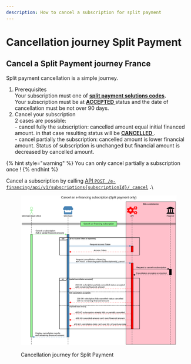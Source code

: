 ```yaml
---
description: How to cancel a subscription for split payment
---
```


# Cancellation journey Split Payment

## Cancel a Split Payment journey France

Split payment cancellation is a simple journey.

1. Prerequisites\
   Your subscription must one of [**split payment solutions codes**](../#e-financing-solution-codes)**.**\
   Your subscription must be at [**ACCEPTED** ](../e-financing-status-life-cycle.md)status and the date of cancellation must be not over 90 days.
2. Cancel your subscription\
   2 cases are possible:\
   \- cancel fully the subscription: cancelled amount equal initial financed amount. in that case resulting status will be [**CANCELLED** ](../e-financing-status-life-cycle.md). \
   \- cancel partially the subscription: cancelled amount is lower financial amount. Status of subscription is unchanged but financial amount is decreased by cancelled amount.&#x20;

{% hint style="warning" %}
You can only cancel partially a subscription once !
{% endhint %}

Cancel a subscription by calling [API `POST /e-financing/api/v1/subscriptions{subscriptionId}/_cancel`](../../../api-reference/e-financing-api/uat-api-for-partners/v-1.3.1-e-financing-api.md#cancellations) **.**\


<div data-full-width="false">

<figure><img src="../../../.gitbook/assets/Cancel an e-financing subscrition (split payment only).png" alt=""><figcaption><p>Cancellation journey for Split Payment</p></figcaption></figure>

</div>
